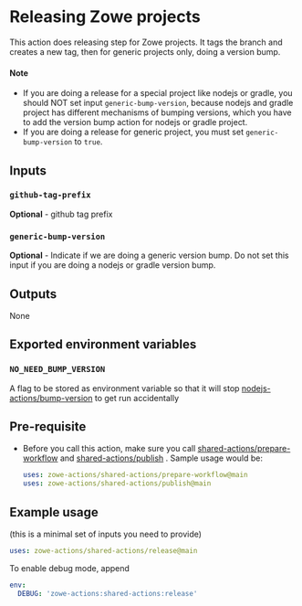 # Releasing Zowe projects

This action does releasing step for Zowe projects. It tags the branch and creates a new tag, then for generic projects only, doing a version bump.

#### Note

- If you are doing a release for a special project like nodejs or gradle, you should NOT set input `generic-bump-version`, because nodejs and gradle project has different mechanisms of bumping versions, which you have to add the version bump action for nodejs or gradle project.
- If you are doing a release for generic project, you must set `generic-bump-version` to `true`.

## Inputs

### `github-tag-prefix`

**Optional** - github tag prefix

### `generic-bump-version`

**Optional** - Indicate if we are doing a generic version bump. Do not set this input if you are doing a nodejs or gradle version bump.
<br />

## Outputs

None
<br />

## Exported environment variables

### `NO_NEED_BUMP_VERSION`

A flag to be stored as environment variable so that it will stop [nodejs-actions/bump-version](https://github.com/zowe-actions/nodejs-actions/tree/main/bump-version) to get run accidentally
<br />

## Pre-requisite

- Before you call this action, make sure you call [shared-actions/prepare-workflow](https://github.com/zowe-actions/shared-actions/tree/main/prepare-workflow) and [shared-actions/publish](https://github.com/zowe-actions/shared-actions/tree/main/publish) . Sample usage would be:

    ```yaml
    uses: zowe-actions/shared-actions/prepare-workflow@main
    uses: zowe-actions/shared-actions/publish@main
    ```

## Example usage

(this is a minimal set of inputs you need to provide)

```yaml
uses: zowe-actions/shared-actions/release@main
```

To enable debug mode, append

```yaml
env:
  DEBUG: 'zowe-actions:shared-actions:release'
```
